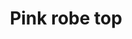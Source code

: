 ---
layout: item
title: Pink robe top
item-id: 636
datatable: true
id: 636
name: "Pink robe top"
members: true
lowalch: 72
highalch: 108
examine: "The ultimate in gnome design, now in pink!"
monsters:
  - id: 6075
    name: "Tortoise"
    members: true
    combat_level: 79
    wiki_url: "https://oldschool.runescape.wiki/w/Tortoise#No_riders"
    drops:
      - quantity: "1"
        rarity: 0.0078125
        drop_requirements: null
  - id: 6076
    name: "Tortoise"
    members: true
    combat_level: 92
    wiki_url: "https://oldschool.runescape.wiki/w/Tortoise#With_riders"
    drops:
      - quantity: "1"
        rarity: 0.0078125
        drop_requirements: null
---